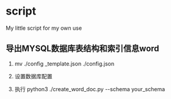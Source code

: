 # script
My little script for my own use

## 导出MYSQL数据库表结构和索引信息word

1. mv ./config _template.json ./config.json

2. 设置数据库配置

3. 执行 python3 ./create_word_doc.py --schema your_schema
